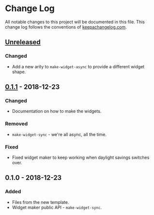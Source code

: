 # Change Log
All notable changes to this project will be documented in this file. This change log follows the conventions of [keepachangelog.com](http://keepachangelog.com/).

## [Unreleased]
### Changed
- Add a new arity to `make-widget-async` to provide a different widget shape.

## [0.1.1] - 2018-12-23
### Changed
- Documentation on how to make the widgets.

### Removed
- `make-widget-sync` - we're all async, all the time.

### Fixed
- Fixed widget maker to keep working when daylight savings switches over.

## 0.1.0 - 2018-12-23
### Added
- Files from the new template.
- Widget maker public API - `make-widget-sync`.

[Unreleased]: https://github.com/your-name/tip-calculator/compare/0.1.1...HEAD
[0.1.1]: https://github.com/your-name/tip-calculator/compare/0.1.0...0.1.1
